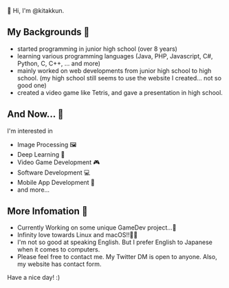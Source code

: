 👋 Hi, I'm @kitakkun.

## My Backgrounds 📜
- started programming in junior high school (over 8 years)
- learning various programming languages (Java, PHP, Javascript, C#, Python, C, C++, ... and more)
- mainly worked on web developments from junior high school to high school. (my high school still seems to use the website I created... not so good one)
- created a video game like Tetris, and gave a presentation in high school.

## And Now... 👀
I'm interested in
  - Image Processing 🖼
  - Deep Learning 🧠
  - Video Game Development 🎮
  - Software Development 💻
  - Mobile App Development 📱
  - and more...

## More Infomation 💭
- Currently Working on some unique GameDev project...🌱
- Infinity love towards Linux and macOS!!🐧🍎
- I'm not so good at speaking English. But I prefer English to Japanese when it comes to computers.
- Please feel free to contact me. My Twitter DM is open to anyone. Also, my website has contact form.

Have a nice day! :)

<!--
kitakkun/kitakkun is a ✨ special ✨ repository because its `README.md` (this file) appears on your GitHub profile.
You can click the Preview link to take a look at your changes.
--->
